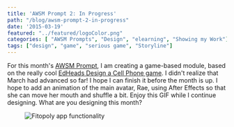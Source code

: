 ```yaml
---
title: 'AWSM Prompt 2: In Progress'
path: "/blog/awsm-prompt-2-in-progress"
date: '2015-03-19'
featured: "../featured/logoColor.png"
categories: [ "AWSM Prompts", "Design", "elearning", "Showing my Work"]
tags: ["design", "game", "serious game", "Storyline"]
---
```


For this month's [AWSM Prompt](https://awsmprompts.wordpress.com/2015/03/09/march-prompt-create-some-game-based-learning/ "Create Some Game-Based Learning"), I am creating a game-based module, based on the really cool [EdHeads Design a Cell Phone game](http://www.edheads.org/activities/eng_cell/ "EdHeads: Design a Cell Phone"). I didn't realize that March had advanced so far! I hope I can finish it before the month is up. I hope to add an animation of the main avatar, Rae, using After Effects so that she can move her mouth and shuffle a bit. Enjoy this GIF while I continue designing. What are you designing this month?

<figure>
  <img
    sizes="(max-width: 810px) 100vw, 810px"
    src="http://res.cloudinary.com/dhdaswa6t/image/upload/v1530396697/blog/FitopolyApp.gif"
    alt="Fitopoly app functionality" />
</figure>

